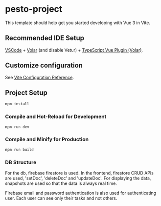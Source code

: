# pesto-project

This template should help get you started developing with Vue 3 in Vite.

## Recommended IDE Setup

[VSCode](https://code.visualstudio.com/) + [Volar](https://marketplace.visualstudio.com/items?itemName=Vue.volar) (and disable Vetur) + [TypeScript Vue Plugin (Volar)](https://marketplace.visualstudio.com/items?itemName=Vue.vscode-typescript-vue-plugin).

## Customize configuration

See [Vite Configuration Reference](https://vitejs.dev/config/).

## Project Setup

```sh
npm install
```

### Compile and Hot-Reload for Development

```sh
npm run dev
```

### Compile and Minify for Production

```sh
npm run build
```

### DB Structure
For the db, firebase firestore is used.
In the frontend, firestore CRUD APIs are used, 'setDoc', 'deleteDoc' and 'updateDoc'.
For displaying the data, snapshots are used so that the data is always real time.

Firebase email and password authentication is also used for authenticating user.
Each user can see only their tasks and not others.